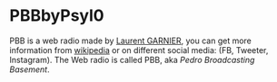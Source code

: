 # PBBbyPsyl0
PBB is a web radio made by [Laurent GARNIER](https://www.laurentgarnier.com/), you can get more information from [wikipedia](https://en.wikipedia.org/wiki/Laurent_Garnier) or on different social media: (FB, Tweeter, Instagram).
The Web radio is called PBB, aka *Pedro Broadcasting Basement*.

